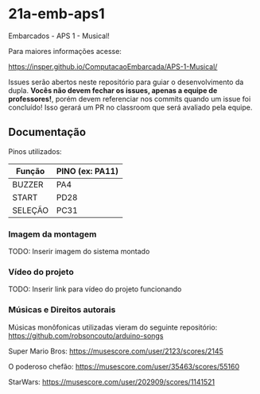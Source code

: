 # 21a-emb-aps1

Embarcados - APS 1 - Musical!

Para maiores informações acesse:

https://insper.github.io/ComputacaoEmbarcada/APS-1-Musical/

Issues serão abertos neste repositório para guiar o desenvolvimento
da dupla. **Vocês não devem fechar os issues, apenas a equipe de professores!**, porém devem referenciar nos commits quando um issue 
foi concluído! Isso gerará um PR no classroom que será avaliado pela equipe.

## Documentação

Pinos utilizados:

| Função  | PINO (ex: PA11) |
|---------|-----------------|
| BUZZER  |        PA4         |
| START   |        PD28         |
| SELEÇÃO |         PC31        |


### Imagem da montagem

TODO: Inserir imagem do sistema montado

### Vídeo do projeto

TODO: Inserir link para vídeo do projeto funcionando

### Músicas e Direitos autorais

Músicas monôfonicas utilizadas vieram do seguinte repositório: https://github.com/robsoncouto/arduino-songs

Super Mario Bros: https://musescore.com/user/2123/scores/2145

O poderoso chefão: https://musescore.com/user/35463/scores/55160

StarWars: https://musescore.com/user/202909/scores/1141521


